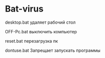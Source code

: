 # Bat-virus
desktop.bat удаляет рабочий стол

OFF-Pc.bat выключить компьютер

reset.bat перезагрузка пк

dontuse.bat Запрещает запускать программы
